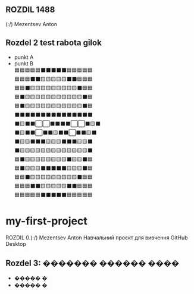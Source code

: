 ## ROZDIL 1488
(:\/)
Mezentsev Anton 
## Rozdel 2 test rabota gilok
*   punkt A
*   punkt B  
🟦🟦🟦🟦🟦⬛⬛⬛⬛⬛🟦🟦🟦🟦🟦  
🟦🟦🟦⬛⬛🟨🟨🟨🟨🟨⬛⬛🟦🟦🟦  
🟦🟦⬛🟨🟨🟨🟨🟨🟨🟨🟨🟨⬛🟦🟦  
🟦⬛🟨🟨🟨🟨🟨🟨🟨🟨🟨🟨🟨⬛🟦  
🟦⬛🟨🟨🟨🟨🟨🟨🟨🟨🟨🟨🟨⬛🟦  
⬛⬛⬛⬛⬛⬛⬛⬛⬛⬛⬛⬛⬛⬛⬛  
⬛🟨⬛⬛⬜⬜⬛⬛⬛⬛⬜⬜⬛🟨⬛  
⬛🟨⬛⬛⬜⬛⬛🟨⬛⬛⬜⬛⬛🟨⬛  
⬛🟨🟨⬛⬛⬛🟨🟨🟨⬛⬛⬛🟨🟨⬛  
⬛🟨🟨🟨🟨🟨🟨🟨🟨🟨🟨🟨🟨🟨⬛  
🟦⬛🟨🟨🟨🟨🟨🟨🟨🟨⬛🟨🟨⬛🟦  
🟦⬛🟨🟨🟨⬛⬛⬛⬛⬛🟨🟨🟨⬛🟦  
🟦🟦⬛🟨🟨🟨🟨🟨🟨🟨🟨🟨⬛🟦🟦  
🟦🟦🟦⬛⬛🟨🟨🟨🟨🟨⬛⬛🟦🟦🟦  
🟦🟦🟦🟦🟦⬛⬛⬛⬛⬛🟦🟦🟦🟦🟦  
# my-first-project
ROZDIL 0.(:\/)
Mezentsev Anton 
Навчальний проєкт для вивчення GitHub Desktop
## Rozdel 3: ������� ������ ���� 
*   ����� �
*   ����� �
